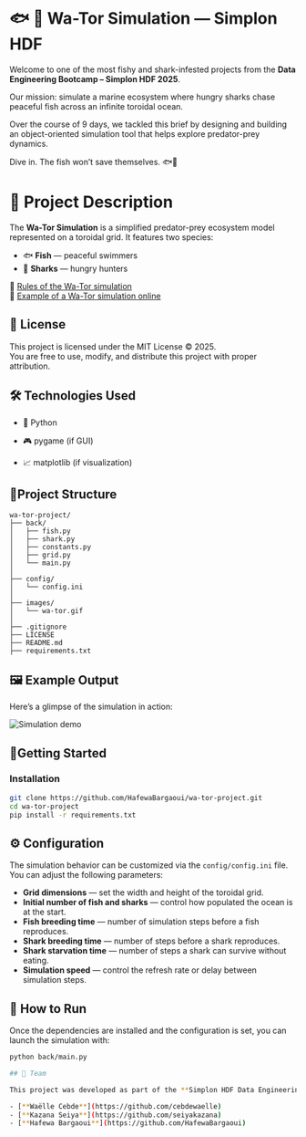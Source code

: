 # 🐟 🦈 Wa-Tor Simulation —  Simplon HDF
  

Welcome to one of the most fishy and shark-infested projects from the **Data Engineering Bootcamp – Simplon HDF 2025**.  

Our mission: simulate a marine ecosystem where hungry sharks chase peaceful fish across an infinite toroidal ocean.

Over the course of 9 days, we tackled this brief by designing and building an object-oriented simulation tool that helps explore predator-prey dynamics.

Dive in. The fish won’t save themselves. 🐟🦈
  
  
# 📌 Project Description  
  
The **Wa-Tor Simulation** is a simplified predator-prey ecosystem model represented on a toroidal grid. It features two species:  
- 🐟 **Fish** — peaceful swimmers  
- 🦈 **Sharks** — hungry hunters  
  
🔗 [Rules of the Wa-Tor simulation](https://en.wikipedia.org/wiki/Wa-Tor#Rules)  
🔗 [Example of a Wa-Tor simulation online](https://wa-tor.saidone.org/)


## 📜 License  
  
This project is licensed under the MIT License ©️ 2025.  
You are free to use, modify, and distribute this project with proper attribution.  
  
## 🛠️ Technologies Used  
  
-   🐍 Python
  
- 🎮 pygame (if GUI)  
  
-   📈  matplotlib (if visualization)  

## 📁Project Structure  
  
```
wa-tor-project/
├── back/
│   ├── fish.py
│   ├── shark.py
│   ├── constants.py
│   ├── grid.py
│   └── main.py
│
├── config/
│   └── config.ini
│
├── images/
│   └── wa-tor.gif
│
├── .gitignore
├── LICENSE
├── README.md
├── requirements.txt
```
  
  
## 🖼️ Example Output  
  
Here’s a glimpse of the simulation in action:  
  

![Simulation demo](images/wa-tor.gif)
  
  
## 🚀Getting Started  
  
### Installation  
  
```bash  
git clone https://github.com/HafewaBargaoui/wa-tor-project.git
cd wa-tor-project
pip install -r requirements.txt
```
## ⚙️ Configuration

The simulation behavior can be customized via the `config/config.ini` file. You can adjust the following parameters:

- **Grid dimensions** — set the width and height of the toroidal grid.  
- **Initial number of fish and sharks** — control how populated the ocean is at the start.  
- **Fish breeding time** — number of simulation steps before a fish reproduces.  
- **Shark breeding time** — number of steps before a shark reproduces.  
- **Shark starvation time** — number of steps a shark can survive without eating.  
- **Simulation speed** — control the refresh rate or delay between simulation steps.

## 🧪 How to Run

Once the dependencies are installed and the configuration is set, you can launch the simulation with:

```bash
python back/main.py

## 👥 Team

This project was developed as part of the **Simplon HDF Data Engineering Bootcamp 2025** by a team of 3 apprenants:

- [**Waëlle Cebde**](https://github.com/cebdewaelle)  
- [**Kazana Seiya**](https://github.com/seiyakazana)
- [**Hafewa Bargaoui**](https://github.com/HafewaBargaoui)  
